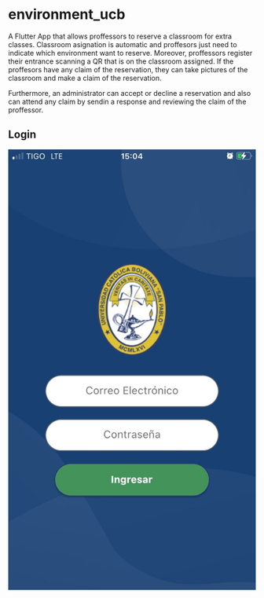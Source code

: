 # environment_ucb

A Flutter App that allows proffessors to reserve a classroom for extra classes. Classroom asignation is automatic and proffesors just need to indicate which environment want to reserve. Moreover, proffessors register their entrance scanning a QR that is on the classroom assigned. If the proffesors have any claim of the reservation, they can take pictures of the classroom and make a claim of the reservation. 

Furthermore, an administrator can accept or decline a reservation and also can attend any claim by sendin a response and reviewing the claim of the proffessor.

## Login
![Login](login.jpeg)

